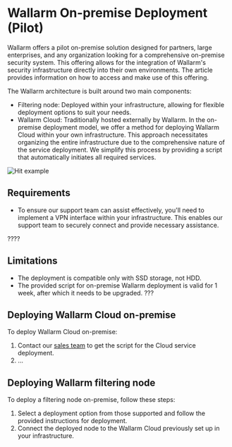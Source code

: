 # Wallarm On-premise Deployment (Pilot)

Wallarm offers a pilot on-premise solution designed for partners, large enterprises, and any organization looking for a comprehensive on-premise security system. This offering allows for the integration of Wallarm's security infrastructure directly into their own environments. The article provides information on how to access and make use of this offering.

The Wallarm architecture is built around two main components:

* Filtering node: Deployed within your infrastructure, allowing for flexible deployment options to suit your needs.
* Wallarm Cloud: Traditionally hosted externally by Wallarm. In the on-premise deployment model, we offer a method for deploying Wallarm Cloud within your own infrastructure. This approach necessitates organizing the entire infrastructure due to the comprehensive nature of the service deployment. We simplify this process by providing a script that automatically initiates all required services.

![Hit example](../images/waf-installation/on-premise.png)

## Requirements

* To ensure our support team can assist effectively, you'll need to implement a VPN interface within your infrastructure. This enables our support team to securely connect and provide necessary assistance. 

????

## Limitations

* The deployment is compatible only with SSD storage, not HDD.
* The provided script for on-premise Wallarm deployment is valid for 1 week, after which it needs to be upgraded. ???

## Deploying Wallarm Cloud on-premise

To deploy Wallarm Cloud on-premise:

1. Contact our [sales team](mailto:sales@wallarm.com) to get the script for the Cloud service deployment.
1. ...

## Deploying Wallarm filtering node

To deploy a filtering node on-premise, follow these steps:

1. Select a deployment option from those supported and follow the provided instructions for deployment.
1. Connect the deployed node to the Wallarm Cloud previously set up in your infrastructure.



<!-- HOW TO RUN THE RECEIEVD SCRIPT??

1. How to run the script
1. how to configure a node to connect to a local cloud? -->
